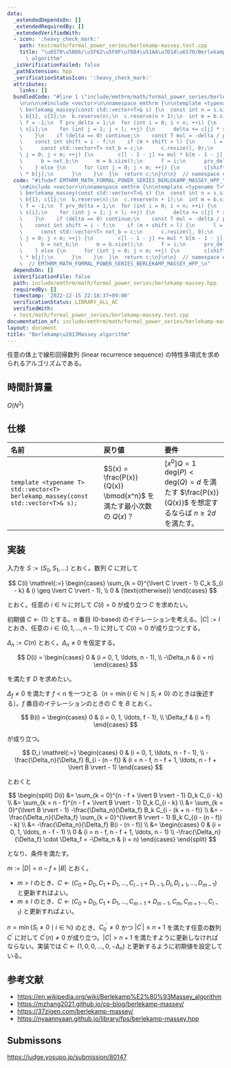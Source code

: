 ```yaml
---
data:
  _extendedDependsOn: []
  _extendedRequiredBy: []
  _extendedVerifiedWith:
  - icon: ':heavy_check_mark:'
    path: test/math/formal_power_series/berlekamp-massey.test.cpp
    title: "\u6570\u5B66/\u5F62\u5F0F\u7684\u51AA\u7D1A\u6570/Berlekamp\u2013Massey\
      \ algorithm"
  _isVerificationFailed: false
  _pathExtension: hpp
  _verificationStatusIcon: ':heavy_check_mark:'
  attributes:
    links: []
  bundledCode: "#line 1 \"include/emthrm/math/formal_power_series/berlekamp-massey.hpp\"\
    \n\n\n\n#include <vector>\n\nnamespace emthrm {\n\ntemplate <typename T>\nstd::vector<T>\
    \ berlekamp_massey(const std::vector<T>& s) {\n  const int n = s.size();\n  std::vector<T>\
    \ b{1}, c{1};\n  b.reserve(n);\n  c.reserve(n + 1);\n  int m = b.size(), l = c.size(),\
    \ f = -1;\n  T prv_delta = 1;\n  for (int i = 0; i < n; ++i) {\n    T delta =\
    \ s[i];\n    for (int j = 1; j < l; ++j) {\n      delta += c[j] * s[i - j];\n\
    \    }\n    if (delta == 0) continue;\n    const T mul = -delta / prv_delta;\n\
    \    const int shift = i - f;\n    if (m + shift > l) {\n      l = m + shift;\n\
    \      const std::vector<T> nxt_b = c;\n      c.resize(l, 0);\n      for (int\
    \ j = 0; j < m; ++j) {\n        c[l - 1 - j] += mul * b[m - 1 - j];\n      }\n\
    \      b = nxt_b;\n      m = b.size();\n      f = i;\n      prv_delta = delta;\n\
    \    } else {\n      for (int j = 0; j < m; ++j) {\n        c[shift + j] += mul\
    \ * b[j];\n      }\n    }\n  }\n  return c;\n}\n\n}  // namespace emthrm\n\n\n"
  code: "#ifndef EMTHRM_MATH_FORMAL_POWER_SERIES_BERLEKAMP_MASSEY_HPP_\n#define EMTHRM_MATH_FORMAL_POWER_SERIES_BERLEKAMP_MASSEY_HPP_\n\
    \n#include <vector>\n\nnamespace emthrm {\n\ntemplate <typename T>\nstd::vector<T>\
    \ berlekamp_massey(const std::vector<T>& s) {\n  const int n = s.size();\n  std::vector<T>\
    \ b{1}, c{1};\n  b.reserve(n);\n  c.reserve(n + 1);\n  int m = b.size(), l = c.size(),\
    \ f = -1;\n  T prv_delta = 1;\n  for (int i = 0; i < n; ++i) {\n    T delta =\
    \ s[i];\n    for (int j = 1; j < l; ++j) {\n      delta += c[j] * s[i - j];\n\
    \    }\n    if (delta == 0) continue;\n    const T mul = -delta / prv_delta;\n\
    \    const int shift = i - f;\n    if (m + shift > l) {\n      l = m + shift;\n\
    \      const std::vector<T> nxt_b = c;\n      c.resize(l, 0);\n      for (int\
    \ j = 0; j < m; ++j) {\n        c[l - 1 - j] += mul * b[m - 1 - j];\n      }\n\
    \      b = nxt_b;\n      m = b.size();\n      f = i;\n      prv_delta = delta;\n\
    \    } else {\n      for (int j = 0; j < m; ++j) {\n        c[shift + j] += mul\
    \ * b[j];\n      }\n    }\n  }\n  return c;\n}\n\n}  // namespace emthrm\n\n#endif\
    \  // EMTHRM_MATH_FORMAL_POWER_SERIES_BERLEKAMP_MASSEY_HPP_\n"
  dependsOn: []
  isVerificationFile: false
  path: include/emthrm/math/formal_power_series/berlekamp-massey.hpp
  requiredBy: []
  timestamp: '2022-12-15 22:18:37+09:00'
  verificationStatus: LIBRARY_ALL_AC
  verifiedWith:
  - test/math/formal_power_series/berlekamp-massey.test.cpp
documentation_of: include/emthrm/math/formal_power_series/berlekamp-massey.hpp
layout: document
title: "Berlekamp\u2013Massey algorithm"
---
```


任意の体上で線形回帰数列 (linear recurrence sequence) の特性多項式を求められるアルゴリズムである。


## 時間計算量

$O(N^2)$


## 仕様

|名前|戻り値|要件|
|:--|:--|:--|
|`template <typename T>`<br>`std::vector<T> berlekamp_massey(const std::vector<T>& s);`|$S(x) = \frac{P(x)}{Q(x)} \bmod{x^n}$ を満たす最小次数の $Q(x)$？|${\lbrack x^0 \rbrack}Q = 1$<br>$\mathrm{deg}(P) < \mathrm{deg}(Q) = d$ を満たす $\frac{P(x)}{Q(x)}$ を想定するならば $n \geq 2d$ を満たす。|


## 実装

入力を $S \mathrel{:=} (S_0, S_1, \ldots)$ とおく。数列 $C$ に対して

$$
  C(i) \mathrel{:=}
  \begin{cases}
    \sum_{k = 0}^{\lvert C \rvert - 1} C_k S_{i - k} & (i \geq \lvert C \rvert - 1), \\
    0 & (\text{otherwise})
  \end{cases}
$$

とおく。任意の $i \in \mathbb{N}$ に対して $C(i) = 0$ が成り立つ $C$ を求めたい。

初期値 $C \gets (1)$ とする。$n$ 番目 (0-based) のイテレーションを考える。$\lvert C \rvert \mathrel{:=} l$ とおき、任意の $i \in \lbrace 0, 1, \ldots, n - 1 \rbrace$ に対して $C(i) = 0$ が成り立つとする。

$\Delta_n \mathrel{:=} C(n)$ とおく。$\Delta_n \neq 0$ を仮定する。

$$
  D(i) =
  \begin{cases}
    0 & (i = 0, 1, \ldots, n - 1), \\
    -\Delta_n & (i = n)
  \end{cases}
$$

を満たす $D$ を求めたい。

$\Delta_f \neq 0$ を満たす $f < n$ を一つとる（$n = \min \lbrace i \in \mathbb{N} \mid S_i \neq 0 \rbrace$ のときは後述する）。$f$ 番目のイテレーションのときの $C$ を $B$ とおく。

$$
  B(i) =
  \begin{cases}
    0 & (i = 0, 1, \ldots, f - 1), \\
    \Delta_f & (i = f)
  \end{cases}
$$

が成り立つ。

$$
  D_i \mathrel{:=}
  \begin{cases}
    0 & (i = 0, 1, \ldots, n - f - 1), \\
    -\frac{\Delta_n}{\Delta_f} B_{i - (n - f)} & (i = n - f, n - f + 1, \ldots, n - f + \lvert B \rvert - 1)
  \end{cases}
$$

とおくと

$$
  \begin{split}
    D(i)
    &= \sum_{k = 0}^{n - f + \lvert B \rvert - 1} D_k C_{i - k} \\
    &= \sum_{k = n - f}^{n - f + \lvert B \rvert - 1} D_k C_{i - k} \\
    &= \sum_{k = 0}^{\lvert B \rvert - 1} -\frac{\Delta_n}{\Delta_f} B_k C_{i - (k + n - f)} \\
    &= -\frac{\Delta_n}{\Delta_f} \sum_{k = 0}^{\lvert B \rvert - 1} B_k C_{(i - (n - f)) - k} \\
    &= -\frac{\Delta_n}{\Delta_f} B(i - (n - f)) \\
    &= \begin{cases}
         0 & (i = 0, 1, \ldots, n - f - 1) \\
         0 & (i = n - f, n - f + 1, \ldots, n - 1) \\
         -\frac{\Delta_n}{\Delta_f} \cdot \Delta_f = -\Delta_n & (i = n)
       \end{cases}
  \end{split}
$$

となり、条件を満たす。

$m \mathrel{:=} \lvert D \rvert = n - f + \lvert B \rvert$ とおく。
- $m > l$ のとき、$C \gets (C_0 + D_0, C_1 + D_1, \ldots, C_{l - 1} + D_{l - 1}, D_{l}, D_{l + 1}, \ldots, D_{m - 1})$ と更新すればよい。
- $m \leq l$ のとき、$C \gets (C_0 + D_0, C_1 + D_1, \ldots, C_{m - 1} + D_{m - 1}, C_m, C_{m + 1} \ldots, C_{l - 1})$ と更新すればよい。

$n = \min \lbrace S_i \neq 0 \mid i \in \mathbb{N} \rbrace$ のとき、$C^\prime_0 \neq 0$ かつ $\lvert C^\prime \rvert \leq n + 1$ を満たす任意の数列 $C^\prime$ に対して $C^\prime(n) \neq 0$ が成り立つ。$\lvert C \rvert > n + 1$ を満たすように更新しなければならない。実装では $C \gets (1, 0, 0, \ldots, 0, -\Delta_n)$ と更新するように初期値を設定している。


## 参考文献

- https://en.wikipedia.org/wiki/Berlekamp%E2%80%93Massey_algorithm
- https://mzhang2021.github.io/cp-blog/berlekamp-massey/
- https://37zigen.com/berlekamp-massey/
- https://nyaannyaan.github.io/library/fps/berlekamp-massey.hpp


## Submissons

https://judge.yosupo.jp/submission/80147
